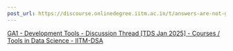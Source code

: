```yaml
---
post_url: https://discourse.onlinedegree.iitm.ac.in/t/answers-are-not-getting-saved/163224/2
---
```

[GA1 - Development Tools - Discussion Thread [TDS Jan 2025] - Courses / Tools in Data Science - IITM-DSA](https://discourse.onlinedegree.iitm.ac.in/t/ga1-development-tools-discussion-thread-tds-jan-2025/161083/28)
